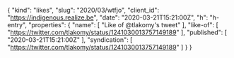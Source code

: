 {
  "kind": "likes",
  "slug": "2020/03/wtfjo",
  "client_id": "https://indigenous.realize.be",
  "date": "2020-03-21T15:21:00Z",
  "h": "h-entry",
  "properties": {
    "name": [
      "Like of @tlakomy's tweet"
    ],
    "like-of": [
      "https://twitter.com/tlakomy/status/1241030013757149189"
    ],
    "published": [
      "2020-03-21T15:21:00Z"
    ],
    "syndication": [
      "https://twitter.com/tlakomy/status/1241030013757149189"
    ]
  }
}
